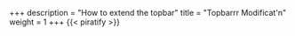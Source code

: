 +++
description = "How to extend the topbar"
title = "Topbarrr Modificat'n"
weight = 1
+++
{{< piratify >}}